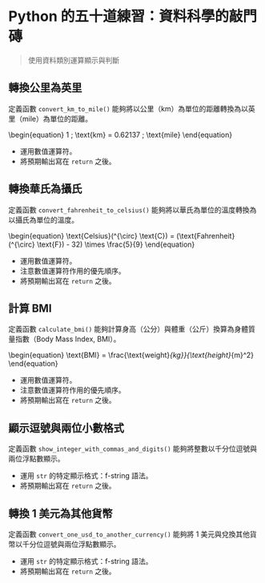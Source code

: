 # Python 的五十道練習：資料科學的敲門磚

> 使用資料類別運算顯示與判斷

## 轉換公里為英里

定義函數 `convert_km_to_mile()` 能夠將以公里（km）為單位的距離轉換為以英里（mile）為單位的距離。

\begin{equation}
1 \; \text{km} = 0.62137 \; \text{mile}
\end{equation}

- 運用數值運算符。
- 將預期輸出寫在 `return` 之後。

## 轉換華氏為攝氏

定義函數 `convert_fahrenheit_to_celsius()` 能夠將以華氏為單位的溫度轉換為以攝氏為單位的溫度。

\begin{equation}
\text{Celsius}(^{\circ} \text{C}) = (\text{Fahrenheit}(^{\circ} \text{F}) - 32) \times \frac{5}{9}
\end{equation}

- 運用數值運算符。
- 注意數值運算符作用的優先順序。
- 將預期輸出寫在 `return` 之後。

## 計算 BMI

定義函數 `calculate_bmi()` 能夠計算身高（公分）與體重（公斤）換算為身體質量指數（Body Mass Index, BMI）。

\begin{equation}
\text{BMI} = \frac{\text{weight}_{kg}}{\text{height}_{m}^2}
\end{equation}

- 運用數值運算符。
- 注意數值運算符作用的優先順序。
- 將預期輸出寫在 `return` 之後。

## 顯示逗號與兩位小數格式

定義函數 `show_integer_with_commas_and_digits()` 能夠將整數以千分位逗號與兩位浮點數顯示。

- 運用 `str` 的特定顯示格式：f-string 語法。
- 將預期輸出寫在 `return` 之後。

## 轉換 1 美元為其他貨幣

定義函數 `convert_one_usd_to_another_currency()` 能夠將 1 美元與兌換其他貨幣以千分位逗號與兩位浮點數顯示。

- 運用 `str` 的特定顯示格式：f-string 語法。
- 將預期輸出寫在 `return` 之後。